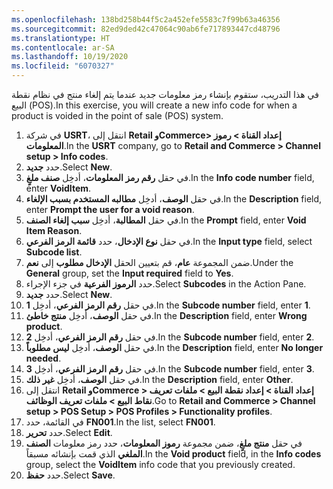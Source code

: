 ```yaml
---
ms.openlocfilehash: 138bd258b44f5c2a452efe5583c7f99b63a46356
ms.sourcegitcommit: 82ed9ded42c47064c90ab6fe717893447cd48796
ms.translationtype: HT
ms.contentlocale: ar-SA
ms.lasthandoff: 10/19/2020
ms.locfileid: "6070327"
---
```

<span data-ttu-id="4eb81-101">في هذا التدريب، ستقوم بإنشاء رمز معلومات جديد عندما يتم إلغاء منتج في نظام نقطة البيع (POS).</span><span class="sxs-lookup"><span data-stu-id="4eb81-101">In this exercise, you will create a new info code for when a product is voided in the point of sale (POS) system.</span></span> 

1. <span data-ttu-id="4eb81-102">في شركة **USRT**، انتقل إلى **Retail وCommerce> إعداد القناة > رموز المعلومات**.</span><span class="sxs-lookup"><span data-stu-id="4eb81-102">In the **USRT** company, go to **Retail and Commerce > Channel setup > Info codes**.</span></span>
2. <span data-ttu-id="4eb81-103">حدد **جديد‏‎**.</span><span class="sxs-lookup"><span data-stu-id="4eb81-103">Select **New**.</span></span>
3. <span data-ttu-id="4eb81-104">في حقل **رقم رمز المعلومات**، أدخِل **صنف ملغٍ**.</span><span class="sxs-lookup"><span data-stu-id="4eb81-104">In the **Info code number** field, enter **VoidItem**.</span></span>
4. <span data-ttu-id="4eb81-105">في حقل **الوصف**، أدخِل **مطالبه المستخدم بسبب الإلغاء**.</span><span class="sxs-lookup"><span data-stu-id="4eb81-105">In the **Description** field, enter **Prompt the user for a void reason**.</span></span>
5. <span data-ttu-id="4eb81-106">في حقل **المطالبة**، أدخِل **سبب إلغاء الصنف**.</span><span class="sxs-lookup"><span data-stu-id="4eb81-106">In the **Prompt** field, enter **Void Item Reason**.</span></span>
6. <span data-ttu-id="4eb81-107">في حقل **نوع الإدخال**، حدد **قائمة الرمز الفرعي**.</span><span class="sxs-lookup"><span data-stu-id="4eb81-107">In the **Input type** field, select **Subcode list**.</span></span>
7. <span data-ttu-id="4eb81-108">ضمن المجموعة **عام**، قم بتعيين الحقل **الإدخال مطلوب** إلى **نعم**.</span><span class="sxs-lookup"><span data-stu-id="4eb81-108">Under the **General** group, set the **Input required** field to **Yes**.</span></span>
8. <span data-ttu-id="4eb81-109">حدد **الرموز الفرعية** في جزء الإجراء.</span><span class="sxs-lookup"><span data-stu-id="4eb81-109">Select **Subcodes** in the Action Pane.</span></span>
9. <span data-ttu-id="4eb81-110">حدد **جديد‏‎**.</span><span class="sxs-lookup"><span data-stu-id="4eb81-110">Select **New**.</span></span>
10. <span data-ttu-id="4eb81-111">في حقل **رقم الرمز الفرعي**، أدخِل **1**.</span><span class="sxs-lookup"><span data-stu-id="4eb81-111">In the **Subcode number** field, enter **1**.</span></span>
11. <span data-ttu-id="4eb81-112">في حقل **الوصف**، أدخِل **منتج خاطئ**.</span><span class="sxs-lookup"><span data-stu-id="4eb81-112">In the **Description** field, enter **Wrong product**.</span></span>
12. <span data-ttu-id="4eb81-113">في حقل **رقم الرمز الفرعي**، أدخِل **2**.</span><span class="sxs-lookup"><span data-stu-id="4eb81-113">In the **Subcode number** field, enter **2**.</span></span>
13. <span data-ttu-id="4eb81-114">في حقل **الوصف**، أدخِل **ليس مطلوباً**.</span><span class="sxs-lookup"><span data-stu-id="4eb81-114">In the **Description** field, enter **No longer needed**.</span></span>
14. <span data-ttu-id="4eb81-115">في حقل **رقم الرمز الفرعي**، أدخِل **3**.</span><span class="sxs-lookup"><span data-stu-id="4eb81-115">In the **Subcode number** field, enter **3**.</span></span>
15. <span data-ttu-id="4eb81-116">في حقل **الوصف**، أدخِل **‏‫غير ذلك‬**.</span><span class="sxs-lookup"><span data-stu-id="4eb81-116">In the **Description** field, enter **Other**.</span></span>
16. <span data-ttu-id="4eb81-117">انتقل إلى **Retail وCommerce > إعداد القناة > إعداد نقطة البيع > ملفات تعريف نقاط البيع > ملفات تعريف الوظائف**.</span><span class="sxs-lookup"><span data-stu-id="4eb81-117">Go to **Retail and Commerce > Channel setup > POS Setup > POS Profiles > Functionality profiles**.</span></span>
17. <span data-ttu-id="4eb81-118">في القائمة، حدد **FN001**.</span><span class="sxs-lookup"><span data-stu-id="4eb81-118">In the list, select **FN001**.</span></span>
18. <span data-ttu-id="4eb81-119">حدد **تحرير**.</span><span class="sxs-lookup"><span data-stu-id="4eb81-119">Select **Edit**.</span></span>
19. <span data-ttu-id="4eb81-120">في حقل **منتج ملغٍ**، ضمن مجموعة **رموز المعلومات**، حدد رمز معلومات **الصنف الملغي** الذي قمت بإنشائه مسبقاً.</span><span class="sxs-lookup"><span data-stu-id="4eb81-120">In the **Void product** field, in the **Info codes** group, select the **VoidItem** info code that you previously created.</span></span> 
20. <span data-ttu-id="4eb81-121">حدد **حفظ**.</span><span class="sxs-lookup"><span data-stu-id="4eb81-121">Select **Save**.</span></span>


